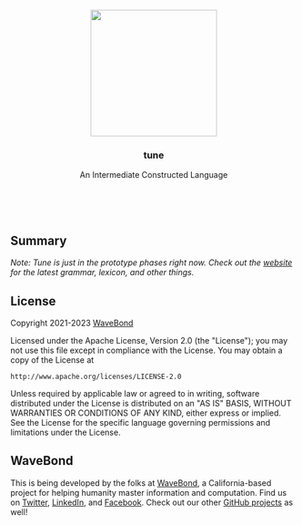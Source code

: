 <br/>
<br/>
<br/>
<br/>
<br/>
<br/>

<p align='center'>
  <img src='https://github.com/wavebond/tune/blob/make/view/bird.svg?raw=true' height='222'/>
</p>

<h3 align='center'>tune</h3>
<p align='center'>
  An Intermediate Constructed Language
</p>

<br/>
<br/>
<br/>

## Summary

_Note: Tune is just in the prototype phases right now. Check out the [website](https://tune.land) for the latest grammar, lexicon, and other things._

## License

Copyright 2021-2023 <a href='https://wave.bond'>WaveBond</a>

Licensed under the Apache License, Version 2.0 (the "License");
you may not use this file except in compliance with the License.
You may obtain a copy of the License at

    http://www.apache.org/licenses/LICENSE-2.0

Unless required by applicable law or agreed to in writing, software
distributed under the License is distributed on an "AS IS" BASIS,
WITHOUT WARRANTIES OR CONDITIONS OF ANY KIND, either express or implied.
See the License for the specific language governing permissions and
limitations under the License.

## WaveBond

This is being developed by the folks at [WaveBond](https://wave.bond), a California-based project for helping humanity master information and computation. Find us on [Twitter](https://twitter.com/wavebond), [LinkedIn](https://www.linkedin.com/company/wavebond), and [Facebook](https://www.facebook.com/wavebond). Check out our other [GitHub projects](https://github.com/wavebond) as well!
